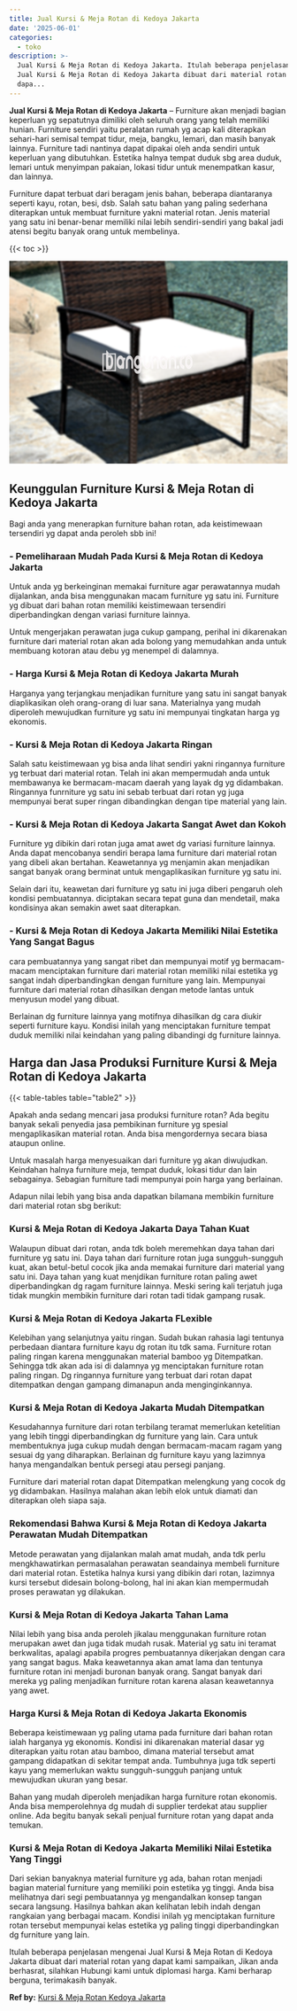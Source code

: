 ```yaml
---
title: Jual Kursi & Meja Rotan di Kedoya Jakarta
date: '2025-06-01'
categories:
  - toko
description: >-
  Jual Kursi & Meja Rotan di Kedoya Jakarta. Itulah beberapa penjelasan mengenai
  Jual Kursi & Meja Rotan di Kedoya Jakarta dibuat dari material rotan yang
  dapa...
---
```


**Jual Kursi & Meja Rotan di Kedoya Jakarta** – Furniture akan menjadi bagian keperluan yg sepatutnya dimiliki oleh seluruh orang yang telah memiliki hunian. Furniture sendiri yaitu peralatan rumah yg acap kali diterapkan sehari-hari semisal tempat tidur, meja, bangku, lemari, dan masih banyak lainnya. Furniture tadi nantinya dapat dipakai oleh anda sendiri untuk keperluan yang dibutuhkan. Estetika halnya tempat duduk sbg area duduk, lemari untuk menyimpan pakaian, lokasi tidur untuk menempatkan kasur, dan lainnya.

Furniture dapat terbuat dari beragam jenis bahan, beberapa diantaranya seperti kayu, rotan, besi, dsb. Salah satu bahan yang paling sederhana diterapkan untuk membuat furniture yakni material rotan. Jenis material yang satu ini benar-benar memiliki nilai lebih sendiri-sendiri yang bakal jadi atensi begitu banyak orang untuk membelinya.

{{< toc >}}

![Jual Kursi & Meja Rotan di Kedoya Jakarta](/images/kursi-meja-rotan-murah03.png)

## Keunggulan Furniture Kursi & Meja Rotan di Kedoya Jakarta

Bagi anda yang menerapkan furniture bahan rotan, ada keistimewaan tersendiri yg dapat anda peroleh sbb ini!

### \- Pemeliharaan Mudah Pada Kursi & Meja Rotan di Kedoya Jakarta

Untuk anda yg berkeinginan memakai furniture agar perawatannya mudah dijalankan, anda bisa menggunakan macam furniture yg satu ini. Furniture yg dibuat dari bahan rotan memiliki keistimewaan tersendiri diperbandingkan dengan variasi furniture lainnya.

Untuk mengerjakan perawatan juga cukup gampang, perihal ini dikarenakan furniture dari material rotan akan ada bolong yang memudahkan anda untuk membuang kotoran atau debu yg menempel di dalamnya.

### \- Harga Kursi & Meja Rotan di Kedoya Jakarta Murah

Harganya yang terjangkau menjadikan furniture yang satu ini sangat banyak diaplikasikan oleh orang-orang di luar sana. Materialnya yang mudah diperoleh mewujudkan furniture yg satu ini mempunyai tingkatan harga yg ekonomis.

### \- Kursi & Meja Rotan di Kedoya Jakarta Ringan

Salah satu keistimewaan yg bisa anda lihat sendiri yakni ringannya furniture yg terbuat dari material rotan. Telah ini akan mempermudah anda untuk membawanya ke bermacam-macam daerah yang layak dg yg didambakan. Ringannya funrniture yg satu ini sebab terbuat dari rotan yg juga mempunyai berat super ringan dibandingkan dengan tipe material yang lain.

### \- Kursi & Meja Rotan di Kedoya Jakarta Sangat Awet dan Kokoh

Furniture yg dibikin dari rotan juga amat awet dg variasi furniture lainnya. Anda dapat mencobanya sendiri berapa lama furniture dari material rotan yang dibeli akan bertahan. Keawetannya yg menjamin akan menjadikan sangat banyak orang berminat untuk mengaplikasikan furniture yg satu ini.

Selain dari itu, keawetan dari furniture yg satu ini juga diberi pengaruh oleh kondisi pembuatannya. diciptakan secara tepat guna dan mendetail, maka kondisinya akan semakin awet saat diterapkan.

### \- Kursi & Meja Rotan di Kedoya Jakarta Memiliki Nilai Estetika Yang Sangat Bagus

cara pembuatannya yang sangat ribet dan mempunyai motif yg bermacam-macam menciptakan furniture dari material rotan memiliki nilai estetika yg sangat indah diperbandingkan dengan furniture yang lain. Mempunyai furniture dari material rotan dihasilkan dengan metode lantas untuk menyusun model yang dibuat.

Berlainan dg furniture lainnya yang motifnya dihasilkan dg cara diukir seperti furniture kayu. Kondisi inilah yang menciptakan furniture tempat duduk memiliki nilai keindahan yang paling dibandingi dg furniture lainnya.

## Harga dan Jasa Produksi Furniture Kursi & Meja Rotan di Kedoya Jakarta

{{< table-tables table="table2" >}}

Apakah anda sedang mencari jasa produksi furniture rotan? Ada begitu banyak sekali penyedia jasa pembikinan furniture yg spesial mengaplikasikan material rotan. Anda bisa mengordernya secara biasa ataupun online.

Untuk masalah harga menyesuaikan dari furniture yg akan diwujudkan. Keindahan halnya furniture meja, tempat duduk, lokasi tidur dan lain sebagainya. Sebagian furniture tadi mempunyai poin harga yang berlainan.

Adapun nilai lebih yang bisa anda dapatkan bilamana membikin furniture dari material rotan sbg berikut:

### Kursi & Meja Rotan di Kedoya Jakarta Daya Tahan Kuat

Walaupun dibuat dari rotan, anda tdk boleh meremehkan daya tahan dari furniture yg satu ini. Daya tahan dari furniture rotan juga sungguh-sungguh kuat, akan betul-betul cocok jika anda memakai furniture dari material yang satu ini. Daya tahan yang kuat menjdikan furniture rotan paling awet diperbandingkan dg ragam furniture lainnya. Meski sering kali terjatuh juga tidak mungkin membikin furniture dari rotan tadi tidak gampang rusak.

### Kursi & Meja Rotan di Kedoya Jakarta FLexible

Kelebihan yang selanjutnya yaitu ringan. Sudah bukan rahasia lagi tentunya perbedaan diantara furniture kayu dg rotan itu tdk sama. Furniture rotan paling ringan karena menggunakan material bamboo yg Ditempatkan. Sehingga tdk akan ada isi di dalamnya yg menciptakan furniture rotan paling ringan. Dg ringannya furniture yang terbuat dari rotan dapat ditempatkan dengan gampang dimanapun anda menginginkannya.

### Kursi & Meja Rotan di Kedoya Jakarta Mudah Ditempatkan

Kesudahannya furniture dari rotan terbilang teramat memerlukan ketelitian yang lebih tinggi diperbandingkan dg furniture yang lain. Cara untuk membentuknya juga cukup mudah dengan bermacam-macam ragam yang sesuai dg yang diharapkan. Berlainan dg furniture kayu yang lazimnya hanya mengandalkan bentuk persegi atau persegi panjang.

Furniture dari material rotan dapat Ditempatkan melengkung yang cocok dg yg didambakan. Hasilnya malahan akan lebih elok untuk diamati dan diterapkan oleh siapa saja.

### Rekomendasi Bahwa Kursi & Meja Rotan di Kedoya Jakarta Perawatan Mudah Ditempatkan

Metode perawatan yang dijalankan malah amat mudah, anda tdk perlu mengkhawatirkan permasalahan perawatan seandainya membeli furniture dari material rotan. Estetika halnya kursi yang dibikin dari rotan, lazimnya kursi tersebut didesain bolong-bolong, hal ini akan kian mempermudah proses perawatan yg dilakukan.

### Kursi & Meja Rotan di Kedoya Jakarta Tahan Lama

Nilai lebih yang bisa anda peroleh jikalau menggunakan furniture rotan merupakan awet dan juga tidak mudah rusak. Material yg satu ini teramat berkwalitas, apalagi apabila progres pembuatannya dikerjakan dengan cara yang sangat bagus. Maka keawetannya akan amat lama dan tentunya furniture rotan ini menjadi buronan banyak orang. Sangat banyak dari mereka yg paling menjadikan furniture rotan karena alasan keawetannya yang awet.

### Harga Kursi & Meja Rotan di Kedoya Jakarta Ekonomis

Beberapa keistimewaan yg paling utama pada furniture dari bahan rotan ialah harganya yg ekonomis. Kondisi ini dikarenakan material dasar yg diterapkan yaitu rotan atau bamboo, dimana material tersebut amat gampang didapatkan di sekitar tempat anda. Tumbuhnya juga tdk seperti kayu yang memerlukan waktu sungguh-sungguh panjang untuk mewujudkan ukuran yang besar.

Bahan yang mudah diperoleh menjadikan harga furniture rotan ekonomis. Anda bisa memperolehnya dg mudah di supplier terdekat atau supplier online. Ada begitu banyak sekali penjual furniture rotan yang dapat anda temukan.

### Kursi & Meja Rotan di Kedoya Jakarta Memiliki Nilai Estetika Yang Tinggi

Dari sekian banyaknya material furniture yg ada, bahan rotan menjadi bagian material furniture yang memiliki poin estetika yg tinggi. Anda bisa melihatnya dari segi pembuatannya yg mengandalkan konsep tangan secara langsung. Hasilnya bahkan akan kelihatan lebih indah dengan rangkaian yang berbagai macam. Kondisi inilah yg menciptakan furniture rotan tersebut mempunyai kelas estetika yg paling tinggi diperbandingkan dg furniture yang lain.

Itulah beberapa penjelasan mengenai Jual Kursi & Meja Rotan di Kedoya Jakarta dibuat dari material rotan yang dapat kami sampaikan, Jikan anda berhasrat, silahkan Hubungi kami untuk diplomasi harga. Kami berharap berguna, terimakasih banyak.

**Ref by:** [Kursi & Meja Rotan Kedoya Jakarta](https://id.wikipedia.org/wiki/Kursi)
